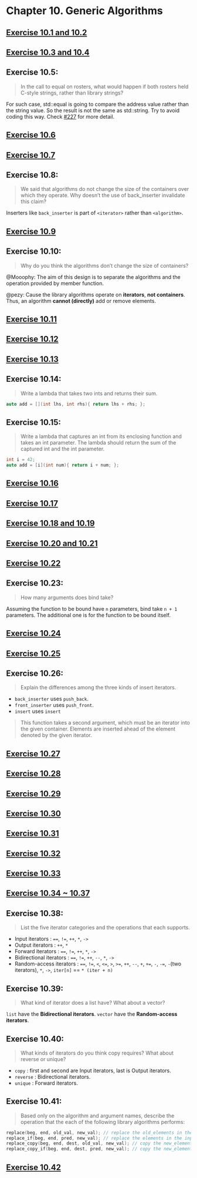 # Chapter 10. Generic Algorithms

## [Exercise 10.1 and 10.2](ex10_01_02.cpp)

## [Exercise 10.3 and 10.4](ex10_03_04.cpp)

## Exercise 10.5:

> In the call to equal on rosters, what would happen if both rosters held C-style strings, rather than library strings?

For such case, std::equal is going to compare the address value rather than the string value.
So the result is not the same as std::string. Try to avoid coding this way.
Check [#227](https://github.com/Mooophy/Cpp-Primer/issues/227) for more detail.

## [Exercise 10.6](ex10_06.cpp)

## [Exercise 10.7](ex10_07.cpp)

## Exercise 10.8:

> We said that algorithms do not change the size of the containers over which they operate. Why doesn’t the use of
> back_inserter invalidate this claim?

Inserters like `back_inserter` is part of `<iterator>` rather than `<algorithm>`.

## [Exercise 10.9](ex10_09.cpp)

## Exercise 10.10:

> Why do you think the algorithms don’t change the size of containers?

@Mooophy:
The aim of this design is to separate the algorithms and the operation provided by member function.

@pezy:
Cause the library algorithms operate on **iterators**, **not containers**. Thus, an algorithm **cannot (directly)** add
or remove elements.

## [Exercise 10.11](ex10_11.cpp)

## [Exercise 10.12](ex10_12.cpp)

## [Exercise 10.13](ex10_13.cpp)

## Exercise 10.14:

> Write a lambda that takes two ints and returns their sum.

```cpp
auto add = [](int lhs, int rhs){ return lhs + rhs; };
```

## Exercise 10.15:

> Write a lambda that captures an int from its enclosing function and takes an int parameter.
> The lambda should return the sum of the captured int and the int parameter.

```cpp
int i = 42;
auto add = [i](int num){ return i + num; };
```

## [Exercise 10.16](ex10_16.cpp)

## [Exercise 10.17](ex10_17.cpp)

## [Exercise 10.18 and 10.19](ex10_18_19.cpp)

## [Exercise 10.20 and 10.21](ex10_20_21.cpp)

## [Exercise 10.22](ex10_22.cpp)

## Exercise 10.23:

> How many arguments does bind take?

Assuming the function to be bound have `n` parameters, bind take `n + 1` parameters.
The additional one is for the function to be bound itself.

## [Exercise 10.24](ex10_24.cpp)

## [Exercise 10.25](ex10_25.cpp)

## Exercise 10.26:

> Explain the differences among the three kinds of insert iterators.

- `back_inserter` uses `push_back`.
- `front_inserter` uses `push_front`.
- `insert` uses `insert`

> This function takes a second argument, which must be an iterator into the given container. Elements are inserted ahead
> of the element denoted by the given iterator.

## [Exercise 10.27](ex10_27.cpp)

## [Exercise 10.28](ex10_28.cpp)

## [Exercise 10.29](ex10_29.cpp)

## [Exercise 10.30](ex10_30.cpp)

## [Exercise 10.31](ex10_31.cpp)

## [Exercise 10.32](ex10_32.cpp)

## [Exercise 10.33](ex10_33.cpp)

## [Exercise 10.34 ~ 10.37](ex10_34_35_36_37.cpp)

## Exercise 10.38:

> List the five iterator categories and the operations that each supports.

- Input iterators : `==`, `!=`, `++`, `*`, `->`
- Output iterators : `++`, `*`
- Forward iterators : `==`, `!=`, `++`, `*`, `->`
- Bidirectional iterators : `==`, `!=`, `++`, `--`, `*`, `->`
- Random-access iterators : `==`, `!=`, `<`, `<=`, `>`, `>=`, `++`, `--`, `+`, `+=`, `-`, `-=`, `-`(two
  iterators), `*`, `->`, `iter[n]` == `* (iter + n)`

## Exercise 10.39:

> What kind of iterator does a list have? What about a vector?

`list` have the **Bidirectional iterators**.  `vector` have the **Random-access iterators**.

## Exercise 10.40:

> What kinds of iterators do you think copy requires? What about reverse or unique?

- `copy` : first and second are Input iterators, last is Output iterators.
- `reverse` : Bidirectional iterators.
- `unique` : Forward iterators.

## Exercise 10.41:

> Based only on the algorithm and argument names, describe the operation that the each of the following library
> algorithms performs:

```cpp
replace(beg, end, old_val, new_val); // replace the old_elements in the input range as new_elements.
replace_if(beg, end, pred, new_val); // replace the elements in the input range which pred is true as new_elements.
replace_copy(beg, end, dest, old_val, new_val); // copy the new_elements which is old_elements in the input range into dest.
replace_copy_if(beg, end, dest, pred, new_val); // copy the new_elements which pred is true in the input range into dest.
```

## [Exercise 10.42](ex10_42.cpp)
